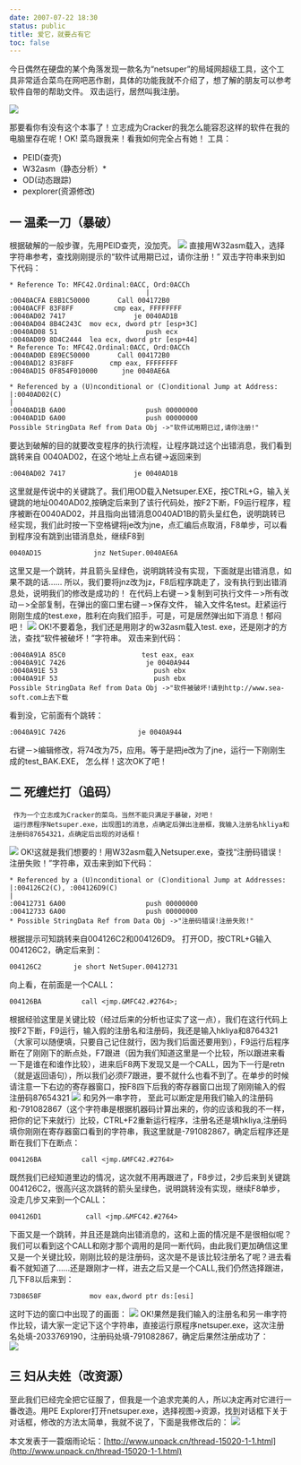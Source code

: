 ```yaml
---
date: 2007-07-22 18:30
status: public
title: 爱它，就要占有它
toc: false
---
```


今日偶然在硬盘的某个角落发现一款名为“netsuper”的局域网超级工具，这个工具非常适合菜鸟在网吧恶作剧，具体的功能我就不介绍了，想了解的朋友可以参考软件自带的帮助文件。
双击运行，居然叫我注册。

![](~/20070722_be5b734ad9454bc6b836ubnILHwcZXUW.jpg)

那要看你有没有这个本事了！立志成为Cracker的我怎么能容忍这样的软件在我的电脑里存在呢！OK! 菜鸟跟我来！看我如何完全占有她！
工具：
* PEID(查壳)
* W32asm（静态分析）*
* OD(动态跟踪)
* pexplorer(资源修改)
  
## 一 温柔一刀（暴破）
根据破解的一般步骤，先用PEID查壳，没加壳。
![](~/20070722_ee122e0f6c3076fb06b42byNsjp4EBXX.jpg)
直接用W32asm载入，选择字符串参考，查找刚刚提示的“软件试用期已过，请你注册！”
双击字符串来到如下代码：
```
* Reference To: MFC42.Ordinal:0ACC, Ord:0ACCh
                                  |
:0040ACFA E8B1C50000       Call 004172B0
:0040ACFF 83F8FF          cmp eax, FFFFFFFF
:0040AD02 7417                 je 0040AD1B
:0040AD04 8B4C243C  mov ecx, dword ptr [esp+3C]
:0040AD08 51                      push ecx
:0040AD09 8D4C2444  lea ecx, dword ptr [esp+44]
* Reference To: MFC42.Ordinal:0ACC, Ord:0ACCh
:0040AD0D E89EC50000       Call 004172B0
:0040AD12 83F8FF         cmp eax, FFFFFFFF
:0040AD15 0F854F010000      jne 0040AE6A

* Referenced by a (U)nconditional or (C)onditional Jump at Address:
|:0040AD02(C)
|
:0040AD1B 6A00                    push 00000000
:0040AD1D 6A00                    push 00000000
Possible StringData Ref from Data Obj ->"软件试用期已过,请你注册!"
```
要达到破解的目的就要改变程序的执行流程，让程序跳过这个出错消息，我们看到跳转来自
0040AD02，在这个地址上点右键->返回来到
```
:0040AD02 7417                 je 0040AD1B
```
这里就是传说中的关键跳了。我们用OD载入Netsuper.EXE，按CTRL+G，输入关键跳的地址0040AD02,按确定后来到了该行代码处，按F2下断，F9运行程序，程序被断在0040AD02，并且指向出错消息0040AD1B的箭头呈红色，说明跳转已经实现，我们此时按一下空格键将je改为jne，点汇编后点取消，F8单步，可以看到程序没有跳到出错消息处，继续F8到
```
0040AD15             jnz NetSuper.0040AE6A
```
这里又是一个跳转，并且箭头呈绿色，说明跳转没有实现，下面就是出错消息，如果不跳的话……
所以，我们要将jnz改为jz，F8后程序跳走了，没有执行到出错消息处，说明我们的修改是成功的！
在代码上右键－>复制到可执行文件－>所有改动－>全部复制，在弹出的窗口里右键－>保存文件，
输入文件名test。赶紧运行刚刚生成的test.exe，胜利在向我们招手，可是，可是居然弹出如下消息！郁闷吧！
![](~/20070722_26ffae7cb114c8e7c845BwcVYV24OpUL.jpg)
OK!不要着急，我们还是用刚才的w32asm载入test. exe，还是刚才的方法，查找“软件被破坏！”字符串。
双击来到代码：
```
:0040A91A 85C0                   test eax, eax
:0040A91C 7426                    je 0040A944
:0040A91E 53                        push ebx
:0040A91F 53                        push ebx
Possible StringData Ref from Data Obj ->"软件被破坏!请到http://www.sea-soft.com上去下载
```
看到没，它前面有个跳转：
```
:0040A91C 7426                  je 0040A944
```
右键－>编辑修改，将74改为75，应用。等于是把je改为了jne，运行一下刚刚生成的test_BAK.EXE，
怎么样！这次OK了吧！

## 二  死缠烂打（追码）
     作为一个立志成为Cracker的菜鸟，当然不能只满足于暴破，对吧！
     运行原程序Netsuper.exe，出现图1的消息，点确定后弹出注册框，我输入注册名hkliya和注册码87654321，点确定后出现的对话框！
![](~/20070722_f3663f49f657cfe606b8XYprWJj2TCUc.jpg)
OK!这就是我们想要的！用W32asm载入Netsuper.exe，查找“注册码错误！注册失败！”字符串，双击来到如下代码：
```
* Referenced by a (U)nconditional or (C)onditional Jump at Addresses:
|:004126C2(C), :004126D9(C)
|
:00412731 6A00                    push 00000000
:00412733 6A00                    push 00000000
* Possible StringData Ref from Data Obj ->"注册码错误!注册失败!"
```
根据提示可知跳转来自004126C2和004126D9。
打开OD，按CTRL+G输入004126C2，确定后来到：
```
004126C2        je short NetSuper.00412731
```
向上看，在前面是一个CALL：
```
004126BA          call <jmp.&MFC42.#2764>;
```
根据经验这里是关键比较（经过后来的分析也证实了这一点），我们在这行代码上按F2下断，F9运行，输入假的注册名和注册码，我还是输入hkliya和8764321（大家可以随便填，只要自己记住就行，因为我们后面还要用到），F9运行后程序断在了刚刚下的断点处，F7跟进（因为我们知道这里是一个比较，所以跟进来看一下是谁在和谁作比较），进来后F8两下发现又是一个CALL，因为下一行是retn（就是返回语句），所以我们必须F7跟进，要不就什么也看不到了。在单步的时候请注意一下右边的寄存器窗口，按F8四下后我的寄存器窗口出现了刚刚输入的假注册码87654321
![](~/20070722_08577634ed2c5695499ebHpsXciL9xoS.jpg)
和另外一串字符，
至此可以断定是用我们输入的注册码和-791082867（这个字符串是根据机器码计算出来的，你的应该和我的不一样，把你的记下来就行）比较，CTRL+F2重新运行程序，注册名还是填hkliya,注册码填你刚刚在寄存器窗口看到的字符串，我这里就是-791082867，确定后程序还是断在我们下在断点：
```
004126BA          call <jmp.&MFC42.#2764>
```
既然我们已经知道里边的情况，这次就不用再跟进了，F8步过，2步后来到关键跳004126C2，很高兴这次跳转的箭头呈绿色，说明跳转没有实现，继续F8单步，没走几步又来到一个CALL：
```
004126D1           call <jmp.&MFC42.#2764>
```
下面又是一个跳转，并且还是跳向出错消息的，这和上面的情况是不是很相似呢？我们可以看到这个CALL和刚才那个调用的是同一断代码，由此我们更加确信这里又是一个关键比较，刚刚比较的是注册码，这次是不是该比较注册名了呢？进去看看不就知道了……还是跟刚才一样，进去之后又是一个CALL,我们仍然选择跟进，几下F8以后来到：
```
73D8658F            mov eax,dword ptr ds:[esi]
```
这时下边的窗口中出现了的画面：
![](~/20070722_18a7068d3d4ed3da8eabXByNXHvLTPMs.jpg)
OK!果然是我们输入的注册名和另一串字符作比较，请大家一定记下这个字符串，直接运行原程序netsuper.exe，这次注册名处填-2033769190，注册码处填-791082867，确定后果然注册成功了：   
![](~/20070722_3c1c1ec32aac1f85a030WmWYi4lPeAc9.jpg)

## 三  妇从夫姓（改资源）
至此我们已经完全把它征服了，但我是一个追求完美的人，所以决定再对它进行一番改造。用PE Explorer打开netsuper.exe，选择视图->资源，找到对话框下关于对话框，修改的方法太简单，我就不说了，下面是我修改后的：
![](~/20070722_a3e8fbaa9404e9593490FjYqXbSfnlaR.jpg)

本文发表于一蓑烟雨论坛：[http://www.unpack.cn/thread-15020-1-1.html](http://www.unpack.cn/thread-15020-1-1.html)